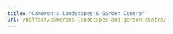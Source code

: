 ```yaml
---
title: "Cameron's Landscapes & Garden Centre"
url: /belfast/camerons-landscapes-and-garden-centre/
---
```

